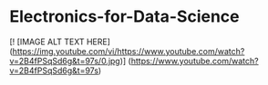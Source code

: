 # Electronics-for-Data-Science
[! [IMAGE ALT TEXT HERE] (https://img.youtube.com/vi/https://www.youtube.com/watch?v=2B4fPSqSd6g&t=97s/0.jpg)] (https://www.youtube.com/watch?v=2B4fPSqSd6g&t=97s) 

